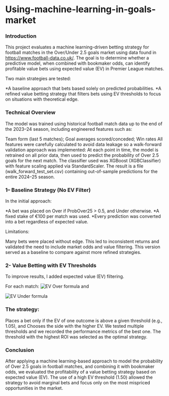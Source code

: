 # Using-machine-learning-in-goals-market
### Introduction
This project evaluates a machine learning-driven betting strategy for football matches in the Over/Under 2.5 goals market using data found in https://www.football-data.co.uk/. The goal is to determine whether a predictive model, when combined with bookmaker odds, can identify profitable value bets using expected value (EV) in Premier League matches.

Two main strategies are tested:

*A baseline approach that bets based solely on predicted probabilities.
*A refined value betting strategy that filters bets using EV thresholds to focus on situations with theoretical edge.

### Technical Overview
The model was trained using historical football match data up to the end of the 2023–24 season, including engineered features such as:

Team form (last 5 matches); Goal averages scored/conceded; Win rates
All features were carefully calculated to avoid data leakage so a walk-forward validation approach was implemented:
At each point in time, the model is retrained on all prior data, then used to predict the probability of Over 2.5 goals for the next match. The classifier used was XGBoost (XGBClassifier) with feature scaling applied via StandardScaler. The result is a file (walk_forward_test_set.csv) containing out-of-sample predictions for the entire 2024–25 season.

### 1– Baseline Strategy (No EV Filter)
In the initial approach:

*A bet was placed on Over if ProbOver25 > 0.5, and Under otherwise.
*A fixed stake of €100 per match was used.
*Every prediction was converted into a bet regardless of expected value.

Limitations:

Many bets were placed without edge. This led to inconsistent returns and validated the need to include market odds and value filtering. This version served as a baseline to compare against more refined strategies.

### 2- Value Betting with EV Thresholds
To improve results, I added expected value (EV) filtering.

For each match:
![EV Over formula](https://latex.codecogs.com/svg.image?\text{EV}_{\text{Over}}=\text{ProbOver25}\times\text{Odds}_{\text{Over2.5}})  and 

![EV Under formula](https://latex.codecogs.com/svg.image?\text{EV}_{\text{Under}}=(1-\text{ProbOver25})\times\text{Odds}_{\text{Under2.5}})



### The strategy:

Places a bet only if the EV of one outcome is above a given threshold (e.g., 1.05), and Chooses the side with the higher EV. We tested multiple thresholds and we recorded the performance metrics of the best one.
The threshold with the highest ROI was selected as the optimal strategy.

### Conclusion
After applying a machine learning-based approach to model the probability of Over 2.5 goals in football matches, and combining it with bookmaker odds, we evaluated the profitability of a value betting strategy based on expected value (EV). The use of a high EV threshold (1.50) allowed the strategy to avoid marginal bets and focus only on the most mispriced opportunities in the market.
